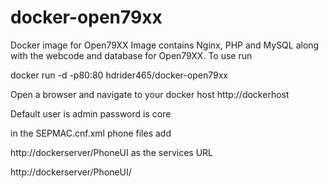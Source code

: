 # docker-open79xx
Docker image for Open79XX
Image contains Nginx, PHP and MySQL along with the webcode and database for Open79XX.
To use run

docker run -d -p80:80 hdrider465/docker-open79xx

Open a browser and navigate to your docker host http://dockerhost

Default user is admin password is core

in the SEPMAC.cnf.xml phone files add

http://dockerserver/PhoneUI as the services URL

<servicesURL>http://dockerserver/PhoneUI/</servicesURL>
